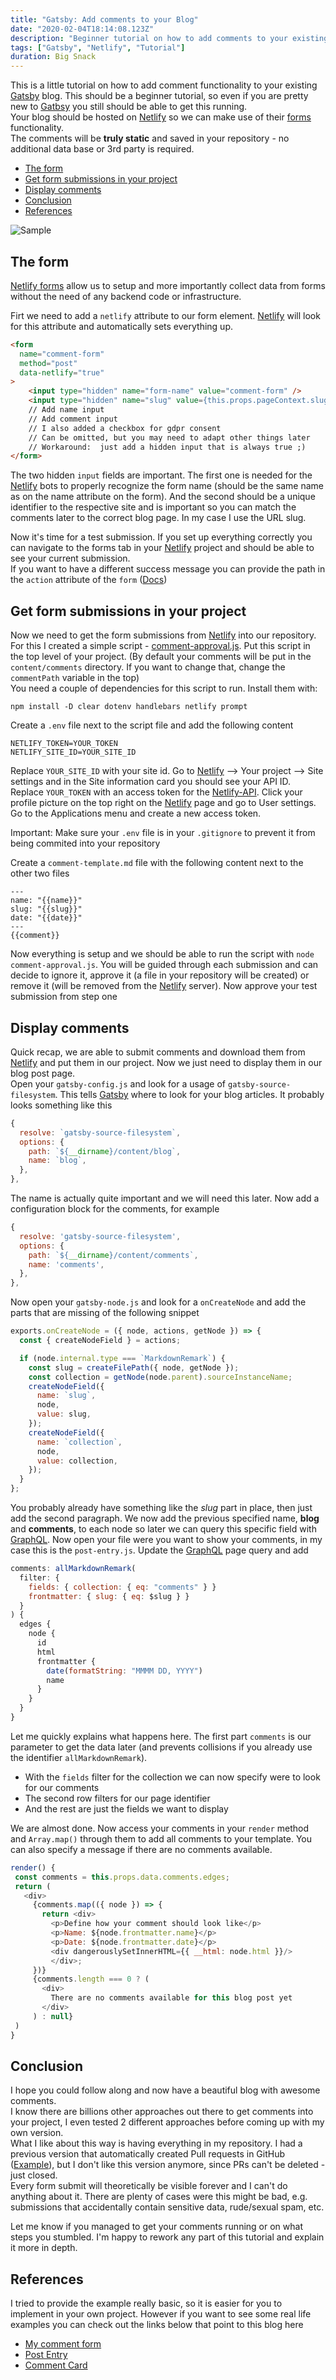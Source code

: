 ```yaml
---
title: "Gatsby: Add comments to your Blog"
date: "2020-02-04T18:14:08.123Z"
description: "Beginner tutorial on how to add comments to your existing Gatsby blog with a Netlify form"
tags: ["Gatsby", "Netlify", "Tutorial"]
duration: Big Snack
---
```


This is a little tutorial on how to add comment functionality to your existing [Gatsby](https://www.gatsbyjs.org/) blog. This should be a beginner tutorial, so even if you are pretty new to [Gatbsy](https://www.gatsbyjs.org/) you still should be able to get this running.  
Your blog should be hosted on [Netlify](https://www.netlify.com) so we can make use of their [forms](https://www.netlify.com/products/forms/) functionality.  
The comments will be **truly static** and saved in your repository - no additional data base or 3rd party is required.

- [The form](#the-form)
- [Get form submissions in your project](#get-form-submissions-in-your-project)
- [Display comments](#display-comments)
- [Conclusion](#conclusion)
- [References](#references)

![Sample](./sample.png)

## The form
[Netlify forms](https://www.netlify.com/products/forms/) allow us to setup and more importantly collect data from forms without the need of any backend code or infrastructure.

Firt we need to add a `netlify` attribute to our form element. [Netlify](https://www.netlify.com) will look for this attribute and automatically sets everything up.
```html
<form
  name="comment-form"
  method="post"
  data-netlify="true"
>
    <input type="hidden" name="form-name" value="comment-form" />
    <input type="hidden" name="slug" value={this.props.pageContext.slug} />
    // Add name input
    // Add comment input
    // I also added a checkbox for gdpr consent
    // Can be omitted, but you may need to adapt other things later
    // Workaround:  just add a hidden input that is always true ;)
</form>
```
The two hidden `input` fields are important. The first one is needed for the [Netlify](https://www.netlify.com) bots to properly recognize the form name (should be the same name as on the name attribute on the form).
And the second should be a unique identifier to the respective site and is important so you can match the comments later to the correct blog page. In my case I use the URL slug.

Now it's time for a test submission. If you set up everything correctly you can navigate to the forms tab in your [Netlify](https://www.netlify.com) project and should be able to see your current submission.  
If you want to have a different success message you can provide the path in the `action` attribute of the `form` ([Docs](https://docs.netlify.com/forms/setup/#success-messages)) 

## Get form submissions in your project
Now we need to get the form submissions from [Netlify](https://www.netlify.com) into our repository. For this I created a simple script - [comment-approval.js](https://github.com/ngehlert/developapa/blob/master/comment-approval.js). Put this script in the top level of your project. (By default your comments will be put in the `content/comments` directory. If you want to change that, change the `commentPath` variable in the top)  
You need a couple of dependencies for this script to run. Install them with:
```
npm install -D clear dotenv handlebars netlify prompt
``` 
Create a `.env` file next to the script file and add the following content
```
NETLIFY_TOKEN=YOUR_TOKEN
NETLIFY_SITE_ID=YOUR_SITE_ID
```
Replace `YOUR_SITE_ID` with your site id. Go to [Netlify](https://www.netlify.com) --> Your project --> Site settings and in the Site information card you should see your API ID.  
Replace `YOUR_TOKEN` with an access token for the [Netlify-API](https://docs.netlify.com/api/get-started/#make-a-request). Click your profile picture on the top right on the [Netlify](https://www.netlify.com) page and go to User settings. Go to the Applications menu and create a new access token.

Important: Make sure your `.env` file is in your `.gitignore` to prevent it from being commited into your repository

Create a `comment-template.md` file with the following content next to the other two files
```
---
name: "{{name}}"
slug: "{{slug}}"
date: "{{date}}"
---
{{comment}}
```

Now everything is setup and we should be able to run the script with `node comment-approval.js`. You will be guided through each submission and can decide to ignore it, approve it (a file in your repository will be created) or remove it (will be removed from the [Netlify](https://www.netlify.com) server). Now approve your test submission from step one

## Display comments
Quick recap, we are able to submit comments and download them from [Netlify](https://www.netlify.com) and put them in our project. Now we just need to display them in our blog post page.  
Open your `gatsby-config.js` and look for a usage of `gatsby-source-filesystem`. This tells [Gatsby](https://www.gatsbyjs.org/) where to look for your blog articles. It probably looks something like this
```javascript
{
  resolve: `gatsby-source-filesystem`,
  options: {
    path: `${__dirname}/content/blog`,
    name: `blog`,
  },
},
```
The name is actually quite important and we will need this later. Now add a configuration block for the comments, for example
```javascript
{
  resolve: 'gatsby-source-filesystem',
  options: {
    path: `${__dirname}/content/comments`,
    name: 'comments',
  },
},
```
Now open your `gatsby-node.js` and look for a `onCreateNode` and add the parts that are missing of the following snippet
```javascript
exports.onCreateNode = ({ node, actions, getNode }) => {
  const { createNodeField } = actions;

  if (node.internal.type === `MarkdownRemark`) {
    const slug = createFilePath({ node, getNode });
    const collection = getNode(node.parent).sourceInstanceName;
    createNodeField({
      name: `slug`,
      node,
      value: slug,
    });
    createNodeField({
      name: `collection`,
      node,
      value: collection,
    });
  }
};
```
You probably already have something like the *slug* part in place, then just add the second paragraph. We now add the previous specified name, **blog** and **comments**, to each node so later we can query this specific field with [GraphQL](https://graphql.org/). Now open your file were you want to show your comments, in my case this is the `post-entry.js`. Update the [GraphQL](https://graphql.org/) page query and add
```javascript
comments: allMarkdownRemark(
  filter: {
    fields: { collection: { eq: "comments" } }
    frontmatter: { slug: { eq: $slug } }
  }
) {
  edges {
    node {
      id
      html
      frontmatter {
        date(formatString: "MMMM DD, YYYY")
        name
      }
    }
  }
}
```
Let me quickly explains what happens here. The first part `comments` is our parameter to get the data later (and prevents collisions if you already use the identifier `allMarkdownRemark`).  
* With the `fields` filter for the collection we can now specify were to look for our comments
* The second row filters for our page identifier
* And the rest are just the fields we want to display

 We are almost done. Now access your comments in your `render` method and  `Array.map()` through them to add all comments to your template. You can also specify a message if there are no comments available.
 ```javascript
render() {
  const comments = this.props.data.comments.edges;
  return (
    <div>
      {comments.map(({ node }) => {
        return <div>
          <p>Define how your comment should look like</p>
          <p>Name: ${node.frontmatter.name}</p>
          <p>Date: ${node.frontmatter.date}</p>
          <div dangerouslySetInnerHTML={{ __html: node.html }}/>
          </div>;
      })}
      {comments.length === 0 ? (
        <div>
          There are no comments available for this blog post yet
        </div>
      ) : null}
  )
}
```

## Conclusion
I hope you could follow along and now have a beautiful blog with awesome comments.  
I know there are billions other approaches out there to get comments into your project, I even tested 2 different approaches before coming up with my own version.  
What I like about this way is having everything in my repository. I had a previous version that automatically created Pull requests in GitHub ([Example](https://github.com/ngehlert/developapa/pull/19)), but I don't like this version anymore, since PRs can't be deleted - just closed.  
Every form submit will theoretically be visible forever and I can't do anything about it. There are plenty of cases were this might be bad, e.g. submissions that accidentally contain sensitive data, rude/sexual spam, etc.

Let me know if you managed to get your comments running or on what steps you stumbled. I'm happy to rework any part of this tutorial and explain it more in depth. 

## References
I tried to provide the example really basic, so it is easier for you to implement in your own project. However if you want to see some real life examples you can check out the links below that point to this blog here

* [My comment form](https://github.com/ngehlert/developapa/blob/master/src/templates/comment-form.js)
* [Post Entry](https://github.com/ngehlert/developapa/blob/master/src/templates/post-entry.js)
* [Comment Card](https://github.com/ngehlert/developapa/blob/master/src/templates/comment-card.js)
